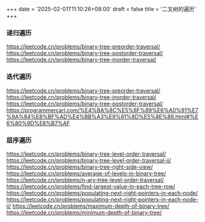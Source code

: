 +++
date = '2025-02-01T11:10:26+08:00'
draft = false
title = '二叉树的遍历'
+++

### 递归遍历

https://leetcode.cn/problems/binary-tree-preorder-traversal/
https://leetcode.cn/problems/binary-tree-postorder-traversal/
https://leetcode.cn/problems/binary-tree-inorder-traversal/

### 迭代遍历

https://leetcode.cn/problems/binary-tree-preorder-traversal/
https://leetcode.cn/problems/binary-tree-inorder-traversal/
https://leetcode.cn/problems/binary-tree-postorder-traversal/
https://programmercarl.com/%E4%BA%8C%E5%8F%89%E6%A0%91%E7%9A%84%E8%BF%AD%E4%BB%A3%E9%81%8D%E5%8E%86.html#%E6%80%9D%E8%B7%AF

### 层序遍历

https://leetcode.cn/problems/binary-tree-level-order-traversal/
https://leetcode.cn/problems/binary-tree-level-order-traversal-ii/
https://leetcode.cn/problems/binary-tree-right-side-view/
https://leetcode.cn/problems/average-of-levels-in-binary-tree/
https://leetcode.cn/problems/n-ary-tree-level-order-traversal/
https://leetcode.cn/problems/find-largest-value-in-each-tree-row/
https://leetcode.cn/problems/populating-next-right-pointers-in-each-node/
https://leetcode.cn/problems/populating-next-right-pointers-in-each-node-ii/
https://leetcode.cn/problems/maximum-depth-of-binary-tree/
https://leetcode.cn/problems/minimum-depth-of-binary-tree/
